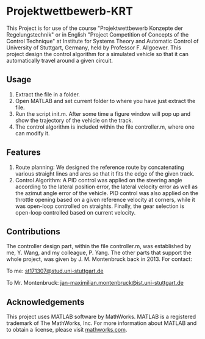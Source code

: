 # Projektwettbewerb-KRT

This Project is for use of the course "Projektwettbewerb Konzepte der Regelungstechnik" or in English "Project Competition of Concepts of the Control Technique" at Institute for Systems Theory and Automatic Control of University of Stuttgart, Germany, held by Professor F. Allgoewer. This project design the control algorithm for a simulated vehicle so that it can automatically travel around a given circuit.

## Usage

1. Extract the file in a folder.
2. Open MATLAB and set current folder to where you have just extract the file.
3. Run the script init.m. After some time a figure window will pop up and show the trajectory of the vehicle on the track.
4. The control algorithm is included within the file controller.m, where one can modify it.

## Features

1. Route planning: We designed the reference route by concatenating various straight lines and arcs so that it fits the edge of the given track.
2. Control Algorithm: A PID control was applied on the steering angle according to the lateral position error, the lateral velocity error as well as the azimut angle error of the vehicle. PID control was also applied on the throttle opening based on a given reference velocity at corners, while it was open-loop controlled on straights. Finally, the gear selection is open-loop controlled based on current velocity.

## Contributions

The controller design part, within the file controller.m, was established by me, Y. Wang, and my colleague, P. Yang. The other parts that support the whole project, was given by J. M. Montenbruck back in 2013. For contact:

To me: [st171307@stud.uni-stuttgart.de](mailto:st171307@stud.uni-stuttgart.de)

To Mr. Montenbruck: [jan-maximilian.montenbruck@ist.uni-stuttgart.de](mailto:jan-maximilian.montenbruck@ist.uni-stuttgart.de)

## Acknowledgements

This project uses MATLAB software by MathWorks. MATLAB is a registered trademark of The MathWorks, Inc. For more information about MATLAB and to obtain a license, please visit [mathworks.com](https://www.mathworks.com/).
